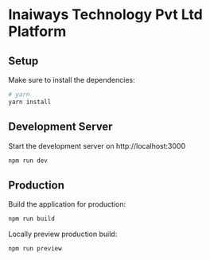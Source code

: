# Inaiways Technology Pvt Ltd Platform

## Setup

Make sure to install the dependencies:

```bash
# yarn
yarn install

```

## Development Server

Start the development server on http://localhost:3000

```bash
npm run dev
```

## Production

Build the application for production:

```bash
npm run build
```

Locally preview production build:

```bash
npm run preview
```
